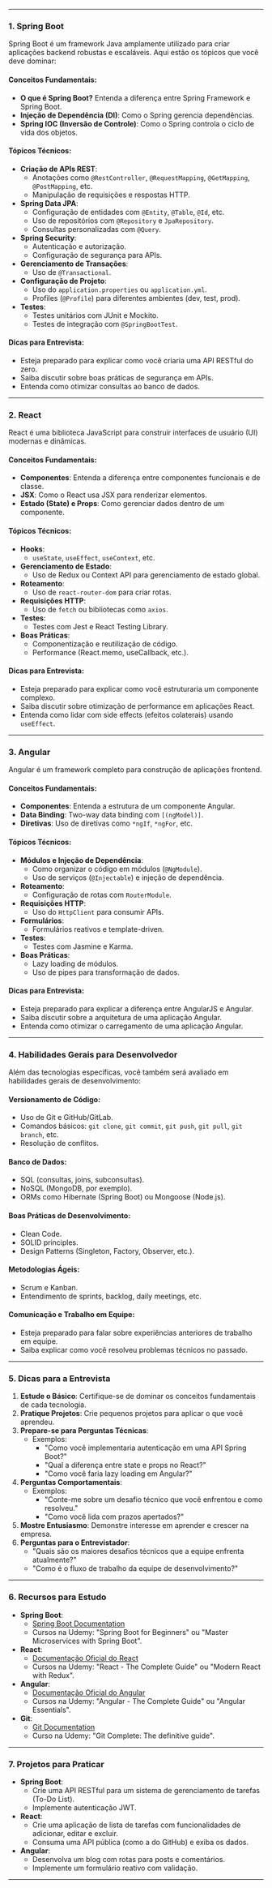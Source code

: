 
---

### **1. Spring Boot**
Spring Boot é um framework Java amplamente utilizado para criar aplicações backend robustas e escaláveis. Aqui estão os tópicos que você deve dominar:

#### **Conceitos Fundamentais:**
- **O que é Spring Boot?** Entenda a diferença entre Spring Framework e Spring Boot.
- **Injeção de Dependência (DI)**: Como o Spring gerencia dependências.
- **Spring IOC (Inversão de Controle)**: Como o Spring controla o ciclo de vida dos objetos.

#### **Tópicos Técnicos:**
- **Criação de APIs REST**:
  - Anotações como `@RestController`, `@RequestMapping`, `@GetMapping`, `@PostMapping`, etc.
  - Manipulação de requisições e respostas HTTP.
- **Spring Data JPA**:
  - Configuração de entidades com `@Entity`, `@Table`, `@Id`, etc.
  - Uso de repositórios com `@Repository` e `JpaRepository`.
  - Consultas personalizadas com `@Query`.
- **Spring Security**:
  - Autenticação e autorização.
  - Configuração de segurança para APIs.
- **Gerenciamento de Transações**:
  - Uso de `@Transactional`.
- **Configuração de Projeto**:
  - Uso do `application.properties` ou `application.yml`.
  - Profiles (`@Profile`) para diferentes ambientes (dev, test, prod).
- **Testes**:
  - Testes unitários com JUnit e Mockito.
  - Testes de integração com `@SpringBootTest`.

#### **Dicas para Entrevista:**
- Esteja preparado para explicar como você criaria uma API RESTful do zero.
- Saiba discutir sobre boas práticas de segurança em APIs.
- Entenda como otimizar consultas ao banco de dados.

---

### **2. React**
React é uma biblioteca JavaScript para construir interfaces de usuário (UI) modernas e dinâmicas.

#### **Conceitos Fundamentais:**
- **Componentes**: Entenda a diferença entre componentes funcionais e de classe.
- **JSX**: Como o React usa JSX para renderizar elementos.
- **Estado (State) e Props**: Como gerenciar dados dentro de um componente.

#### **Tópicos Técnicos:**
- **Hooks**:
  - `useState`, `useEffect`, `useContext`, etc.
- **Gerenciamento de Estado**:
  - Uso de Redux ou Context API para gerenciamento de estado global.
- **Roteamento**:
  - Uso de `react-router-dom` para criar rotas.
- **Requisições HTTP**:
  - Uso de `fetch` ou bibliotecas como `axios`.
- **Testes**:
  - Testes com Jest e React Testing Library.
- **Boas Práticas**:
  - Componentização e reutilização de código.
  - Performance (React.memo, useCallback, etc.).

#### **Dicas para Entrevista:**
- Esteja preparado para explicar como você estruturaria um componente complexo.
- Saiba discutir sobre otimização de performance em aplicações React.
- Entenda como lidar com side effects (efeitos colaterais) usando `useEffect`.

---

### **3. Angular**
Angular é um framework completo para construção de aplicações frontend.

#### **Conceitos Fundamentais:**
- **Componentes**: Entenda a estrutura de um componente Angular.
- **Data Binding**: Two-way data binding com `[(ngModel)]`.
- **Diretivas**: Uso de diretivas como `*ngIf`, `*ngFor`, etc.

#### **Tópicos Técnicos:**
- **Módulos e Injeção de Dependência**:
  - Como organizar o código em módulos (`@NgModule`).
  - Uso de serviços (`@Injectable`) e injeção de dependência.
- **Roteamento**:
  - Configuração de rotas com `RouterModule`.
- **Requisições HTTP**:
  - Uso do `HttpClient` para consumir APIs.
- **Formulários**:
  - Formulários reativos e template-driven.
- **Testes**:
  - Testes com Jasmine e Karma.
- **Boas Práticas**:
  - Lazy loading de módulos.
  - Uso de pipes para transformação de dados.

#### **Dicas para Entrevista:**
- Esteja preparado para explicar a diferença entre AngularJS e Angular.
- Saiba discutir sobre a arquitetura de uma aplicação Angular.
- Entenda como otimizar o carregamento de uma aplicação Angular.

---

### **4. Habilidades Gerais para Desenvolvedor**
Além das tecnologias específicas, você também será avaliado em habilidades gerais de desenvolvimento:

#### **Versionamento de Código:**
- Uso de Git e GitHub/GitLab.
- Comandos básicos: `git clone`, `git commit`, `git push`, `git pull`, `git branch`, etc.
- Resolução de conflitos.

#### **Banco de Dados:**
- SQL (consultas, joins, subconsultas).
- NoSQL (MongoDB, por exemplo).
- ORMs como Hibernate (Spring Boot) ou Mongoose (Node.js).

#### **Boas Práticas de Desenvolvimento:**
- Clean Code.
- SOLID principles.
- Design Patterns (Singleton, Factory, Observer, etc.).

#### **Metodologias Ágeis:**
- Scrum e Kanban.
- Entendimento de sprints, backlog, daily meetings, etc.

#### **Comunicação e Trabalho em Equipe:**
- Esteja preparado para falar sobre experiências anteriores de trabalho em equipe.
- Saiba explicar como você resolveu problemas técnicos no passado.

---

### **5. Dicas para a Entrevista**
1. **Estude o Básico**: Certifique-se de dominar os conceitos fundamentais de cada tecnologia.
2. **Pratique Projetos**: Crie pequenos projetos para aplicar o que você aprendeu.
3. **Prepare-se para Perguntas Técnicas**:
   - Exemplos:
     - "Como você implementaria autenticação em uma API Spring Boot?"
     - "Qual a diferença entre state e props no React?"
     - "Como você faria lazy loading em Angular?"
4. **Perguntas Comportamentais**:
   - Exemplos:
     - "Conte-me sobre um desafio técnico que você enfrentou e como resolveu."
     - "Como você lida com prazos apertados?"
5. **Mostre Entusiasmo**: Demonstre interesse em aprender e crescer na empresa.
6. **Perguntas para o Entrevistador**:
   - "Quais são os maiores desafios técnicos que a equipe enfrenta atualmente?"
   - "Como é o fluxo de trabalho da equipe de desenvolvimento?"

---

### **6. Recursos para Estudo**
- **Spring Boot**:
  - [Spring Boot Documentation](https://spring.io/projects/spring-boot)
  - Cursos na Udemy: "Spring Boot for Beginners" ou "Master Microservices with Spring Boot".
- **React**:
  - [Documentação Oficial do React](https://reactjs.org/docs/getting-started.html)
  - Cursos na Udemy: "React - The Complete Guide" ou "Modern React with Redux".
- **Angular**:
  - [Documentação Oficial do Angular](https://angular.io/docs)
  - Cursos na Udemy: "Angular - The Complete Guide" ou "Angular Essentials".
- **Git**:
  - [Git Documentation](https://git-scm.com/doc)
  - Curso na Udemy: "Git Complete: The definitive guide".

---

### **7. Projetos para Praticar**
- **Spring Boot**:
  - Crie uma API RESTful para um sistema de gerenciamento de tarefas (To-Do List).
  - Implemente autenticação JWT.
- **React**:
  - Crie uma aplicação de lista de tarefas com funcionalidades de adicionar, editar e excluir.
  - Consuma uma API pública (como a do GitHub) e exiba os dados.
- **Angular**:
  - Desenvolva um blog com rotas para posts e comentários.
  - Implemente um formulário reativo com validação.

---
